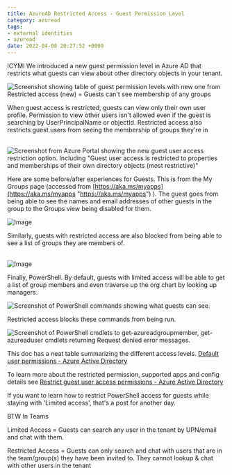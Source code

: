 ```yaml
---
title: AzureAD Restricted Access - Guest Permission Level
category: azuread
tags:
- external identities
- azuread
date: 2022-04-08 20:27:52 +0000
---
```

ICYMI We introduced a new guest permission level in Azure AD that restricts what guests can view about other directory objects in your tenant.

![Screenshot showing table of guest permission levels with new one from Restricted access (new) = Guests can't see membership of any groups](https://pbs.twimg.com/media/FOz_tpsaUAEjioZ?format=jpg&name=large)

When guest access is restricted, guests can view only their own user profile. Permission to view other users isn't allowed even if the guest is searching by UserPrincipalName or objectId. Restricted access also restricts guest users from seeing the membership of groups they're in

[  
](https://twitter.com/merill/status/1507895295455428617/photo/1)![Screenshot from Azure Portal showing the new guest user access restriction option. Including "Guest user access is restricted to properties and memberships of their own directory objects (most restrictive)"](https://pbs.twimg.com/media/FO0Bf8WaAAMQ0ZE?format=jpg&name=medium)

Here are some before/after experiences for Guests. This is from the My Groups page (accessed from [https://aka.ms/myapps](https://aka.ms/myapps "https://aka.ms/myapps") ). The guest goes from being able to see the names and email addresses of other guests in the group to the Groups view being disabled for them.

![Image](https://pbs.twimg.com/media/FO0PWIiaMAU3zjS?format=jpg&name=large)

Similarly, guests with restricted access are also blocked from being able to see a list of groups they are members of.

[  
](https://twitter.com/merill/status/1507895299221917696/photo/1)![Image](https://pbs.twimg.com/media/FO0XgyjaIAMmBoD?format=jpg&name=medium)

Finally, PowerShell. By default, guests with limited access will be able to get a list of group members and even traverse up the org chart by looking up managers.

![Screenshot of PowerShell commands showing what guests can see.](https://pbs.twimg.com/media/FO0aoLxagAUCTIb?format=jpg&name=large)

Restricted access blocks these commands from being run.

![Screenshot of PowerShell cmdlets to get-azureadgroupmember, get-azureaduser cmdlets returning Request denied error messages.](https://pbs.twimg.com/media/FO0evtVaIAEIdjN?format=jpg&name=large)

This doc has a neat table summarizing the different access levels. [Default user permissions - Azure Active Directory](https://docs.microsoft.com/en-us/azure/active-directory/fundamentals/users-default-permissions)

To learn more about the restricted permission, supported apps and config details see [Restrict guest user access permissions - Azure Active Directory](https://docs.microsoft.com/en-us/azure/active-directory/enterprise-users/users-restrict-guest-permissions)

If you want to learn how to restrict PowerShell access for guests while staying with 'Limited access', that's a post for another day.

BTW In Teams

Limited Access = Guests can search any user in the tenant by UPN/email and chat with them.

Restricted Access = Guests can only search and chat with users that are in the team/group(s) they have been invited to. They cannot lookup & chat with other users in the tenant